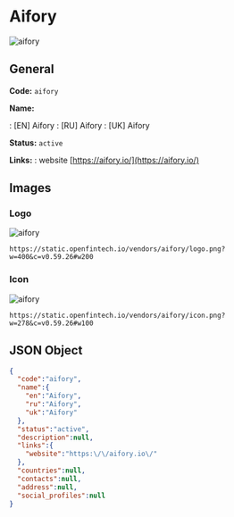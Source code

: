
# Aifory 
![aifory](https://static.openfintech.io/vendors/aifory/logo.png?w=400&c=v0.59.26#w200)  

## General 
 
**Code:** `aifory` 
 
**Name:** 
 
:	[EN] Aifory 
:	[RU] Aifory 
:	[UK] Aifory 
 
**Status:** `active` 
 
**Links:** 
: website [https://aifory.io/](https://aifory.io/) 
 

## Images 

### Logo 
 
![aifory](https://static.openfintech.io/vendors/aifory/logo.png?w=400&c=v0.59.26#w200)  

```
https://static.openfintech.io/vendors/aifory/logo.png?w=400&c=v0.59.26#w200
```  

### Icon 
 
![aifory](https://static.openfintech.io/vendors/aifory/icon.png?w=278&c=v0.59.26#w100)  

```
https://static.openfintech.io/vendors/aifory/icon.png?w=278&c=v0.59.26#w100
```  

## JSON Object 

```json
{
  "code":"aifory",
  "name":{
    "en":"Aifory",
    "ru":"Aifory",
    "uk":"Aifory"
  },
  "status":"active",
  "description":null,
  "links":{
    "website":"https:\/\/aifory.io\/"
  },
  "countries":null,
  "contacts":null,
  "address":null,
  "social_profiles":null
}
```  
